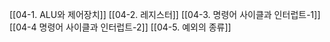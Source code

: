 [[04-1. ALU와 제어장치]]
[[04-2. 레지스터]]
[[04-3. 명령어 사이클과 인터럽트-1]]
[[04-4 명령어 사이클과 인터럽트-2]]
[[04-5. 예외의 종류]]
